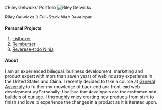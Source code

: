 #Riley Gelwicks' Portfolio
![Riley Gelwicks](http://riley.gelwicks.me/img/headshot-resized.jpg)

Riley Gelwicks // Full-Stack Web Developer 

#### Personal Projects
1. [Listboxer](https://listboxer.com)
2. [Reimburser](http://rmbrsr.herokuapp.com)
3. [Reverese-todo Ninja](http://reversetodo.ninja)

#### About
I am an experienced bilingual, business development, marketing and product expert with more than seven years of web industry experience in the United States and China. I recently decided to take a course at [General Assembly](//generalassemb.ly/) to further my knowledge of back-end and front-end web development.\r\rPersonally, I believe that developers are the craftsmen and builders of our age. I thoroughly enjoy creating new products from start to finish and love to experience the changes in a product as it is iterated upon.
